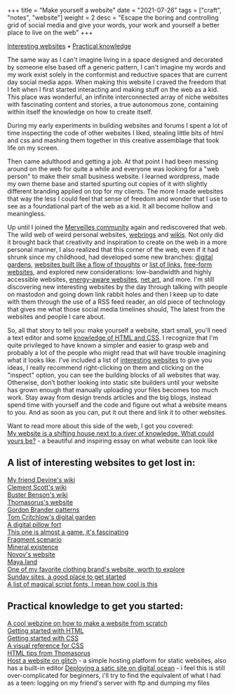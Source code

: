 +++
title = "Make yourself a website"
date = "2021-07-26"
tags = ["craft", "notes", "website"]
weight = 2
desc = "Escape the boring and controlling grid of social media and give your words, your work and yourself a better place to live on the web"
+++

<div class="table-of-contents">

[Interesting websites](#a-list-of-interesting-websites-to-get-lost-in) •
[Practical knowledge](#practical-knowledge-to-get-you-started)

</div>

The same way as I can't imagine living in a space designed and decorated by someone else based off a generic pattern, I can't imagine my words and my work exist solely in the conformist and reductive spaces that are current day social media apps. When making this website I craved the freedom that I felt when I first started interacting and making stuff on the web as a kid. This place was wonderful, an infinite interconnected array of niche websites with fascinating content and stories, a true autonomous zone, containing within itself the knowledge on how to create itself.

During my early experiments in building websites and forums I spent a lot of time inspecting the code of other websites I liked, stealing little bits of html and css and mashing them together in this creative assemblage that took life on my screen.

Then came adulthood and getting a job. At that point I had been messing around on the web for quite a while and everyone was looking for a "web person" to make their small business website. I learned wordpress, made my own theme base and started spurting out copies of it with slightly different branding applied on top for my clients. The more I made websites that way the less I could feel that sense of freedom and wonder that I use to see as a foundational part of the web as a kid. It all become hollow and meaningless.

Up until I joined the [Merveilles community](https://merveilles.town/) again and rediscovered that web. The wild web of weird personal websites, [webrings](https://webring.xxiivv.com/#random) and [wikis](https://wiki.xxiivv.com/site/about.html). Not only did it brought back that creativity and inspiration to create on the web in a more personal manner, I also realized that this corner of the web, even if it had shrunk since my childhood, had developed some new branches: [digital gardens](https://tomcritchlow.com/2019/02/17/building-digital-garden/), [websites built like a flow of thoughts](http://npanzer.com/bog/cirzi.html) or [list of links](http://daywreckers.com/), [free-form websites](https://www.cellestialstudios.com/), and explored new considerations: low-bandwidth and highly accessible websites, [energy-aware websites](https://branch.climateaction.tech/), [net art](http://archive.rhizome.org/), and more. I'm still discovering new interesting websites by the day through talking with people on mastodon and going down link rabbit holes and then I keep up to date with them through the use of a RSS feed reader, an old piece of technology that gives me what those social media timelines should, The latest from the websites and people I care about.

So, all that story to tell you: make yourself a website, start small, you'll  need a text editor and some [knowledge of HTML and CSS](#practical-knowledge-to-get-you-started). I recognize that I'm quite privileged to have known a simpler and easier to grasp web and probably a lot of the people who might read that will have trouble imagining what it looks like. I've included a list of [interesting websites](#a-list-of-interesting-websites-to-get-lost-in) to give you ideas, I really recommend right-clicking on them and clicking on the "inspect" option, you can see the building blocks of all websites that way. Otherwise, don’t bother looking into static site builders until your website has grown enough that manually uploading your files becomes too much work. Stay away from design trends articles and the big blogs, instead spend time with yourself and the code and figure out what a website means to you. And as soon as you can, put it out there and link it to other websites.

Want to read more about this side of the web, I got you covered:  
[My website is a shifting house next to a river of knowledge. What could yours be?](https://thecreativeindependent.com/essays/laurel-schwulst-my-website-is-a-shifting-house-next-to-a-river-of-knowledge-what-could-yours-be/) - a beautiful and inspiring essay on what website can look like

## A list of interesting websites to get lost in:  
[My friend Devine's wiki](https://wiki.xxiivv.com/site/home.html)  
[Clement Scott's wiki](https://nchrs.xyz/site/home.html)  
[Buster Benson's wiki](https://notes.busterbenson.com/)  
[Thomasorus's website](https://thomasorus.com/home.html)  
[Gordon Brander patterns](http://gordonbrander.com/pattern/)  
[Tom Critchlow's digital garden](https://tomcritchlow.com/wiki/)  
[A digital pillow fort](https://eli.li/)  
[This one is almost a game, it's fascinating](https://sixey.es/crystal/)  
[Fragment scenario](http://fragmentscenario.com/index.html)  
[Mineral existence](https://mineralexistence.com/)  
[Novov's website](https://novov.me/index.html)  
[Maya.land](https://maya.land/)  
[One of my favorite clothing brand's website, worth to explore](https://online-ceramics.com/)  
[Sunday sites, a good place to get started](https://sundaysites.cafe/index.html)  
[A list of magical script fonts, I mean how cool is this](http://www.geocities.ws/nu_isis/fonts.html)

## Practical knowledge to get you started:  
[A cool webzine on how to make a website from scratch](https://solarpunk.cool/zines/web-zine-01/table-of-contents.html)  
[Getting started with HTML](https://developer.mozilla.org/en-US/docs/Learn/HTML/Introduction_to_HTML/Getting_started)  
[Getting started with CSS](https://developer.mozilla.org/en-US/docs/Learn/CSS/First_steps/Getting_started)  
[A visual reference for CSS](https://cssreference.io/)  
[HTML tips from Thomasorus](https://thomasorus.com/html-tips.html)  
[Host a website on glitch](https://glitch.com/create-project) - a simple hosting platform for static websites, also has a built-in editor
[Deploying a satic site on digital ocean](https://www.digitalocean.com/community/tutorials/how-to-deploy-a-static-website-to-the-cloud-with-digitalocean-app-platform) - i feel this is still over-complicated for beginners, i'll try to find the equivalent of what I had as a teen: logging on my friend's server with ftp and dumping my files
